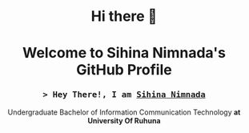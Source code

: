 <h1 align="center"> Hi there 👋</h1>
<h1 align="center">Welcome to Sihina Nimnada's GitHub Profile</h1>

<h3 align="center">
        <samp>&gt; Hey There!, I am
                <b><a target="_blank" href="">Sihina Nimnada</a></b>
        </samp>
</h3>

<p align="center"> 
     Undergraduate Bachelor of Information Communication Technology <b>at University Of Ruhuna</b>
</p>

<!--
**sihina3436/sihina3436** is a ✨ _special_ ✨ repository because its `README.md` (this file) appears on your GitHub profile.

Here are some ideas to get you started:

- 🔭 I’m currently working on ...
- 🌱 I’m currently learning ...
- 👯 I’m looking to collaborate on ...
- 🤔 I’m looking for help with ...
- 💬 Ask me about ...
- 📫 How to reach me: ...
- 😄 Pronouns: ...
- ⚡ Fun fact: ...
-->
